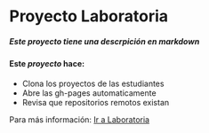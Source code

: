 # Proyecto Laboratoria

##### Este proyecto tiene una descrpición en __markdown__ 

#### Este *proyecto* hace:

* Clona los proyectos de las estudiantes
* Abre las gh-pages automaticamente
* Revisa que repositorios remotos existan

Para más información: [Ir a Laboratoria](http://www.laboratoria.la)